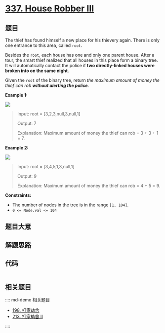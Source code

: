 # [337. House Robber III](https://leetcode.com/problems/house-robber-iii/)

## 题目

The thief has found himself a new place for his thievery again. There is only
one entrance to this area, called `root`.

Besides the `root`, each house has one and only one parent house. After a
tour, the smart thief realized that all houses in this place form a binary
tree. It will automatically contact the police if **two directly-linked houses
were broken into on the same night**.

Given the `root` of the binary tree, return _the maximum amount of money the
thief can rob **without alerting the police**_.



**Example 1:**

![](https://assets.leetcode.com/uploads/2021/03/10/rob1-tree.jpg)

> Input: root = [3,2,3,null,3,null,1]
> 
> Output: 7
> 
> Explanation: Maximum amount of money the thief can rob = 3 + 3 + 1 = 7.

**Example 2:**

![](https://assets.leetcode.com/uploads/2021/03/10/rob2-tree.jpg)

> Input: root = [3,4,5,1,3,null,1]
> 
> Output: 9
> 
> Explanation: Maximum amount of money the thief can rob = 4 + 5 = 9.

**Constraints:**

  * The number of nodes in the tree is in the range `[1, 104]`.
  * `0 <= Node.val <= 104`


## 题目大意

## 解题思路

## 代码

```javascript

```

## 相关题目

:::: md-demo 相关题目
- [198. 打家劫舍](https://leetcode.com/problems/house-robber)
- [213. 打家劫舍 II](https://leetcode.com/problems/house-robber-ii)

::::
